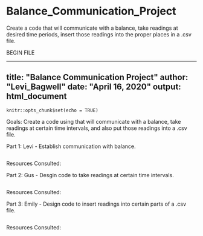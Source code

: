 # Balance_Communication_Project
Create a code that will communicate with a balance, take readings at desired time periods, insert those readings into the proper places in a .csv file. 

BEGIN FILE 

---
title: "Balance Communication Project"
author: "Levi_Bagwell"
date: "April 16, 2020"
output: html_document
---

```{r setup, include=FALSE}
knitr::opts_chunk$set(echo = TRUE)
```
Goals: Create a code using that will communicate with a balance, take readings at certain time intervals, and also put those readings into a .csv file.

Part 1: Levi - Establish communication with balance. 
```{r}

```
Resources Consulted: 

Part 2: Gus - Desgin code to take readings at certain time intervals.
```{r}

```
Resources Consulted:

Part 3: Emily - Design code to insert readings into certain parts of a .csv file. 
```{r}

```
Resources Consulted: 
